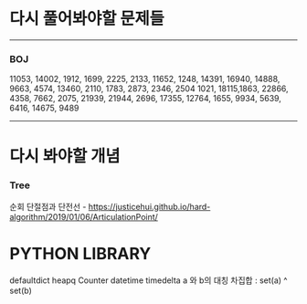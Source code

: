 # 다시 풀어봐야할 문제들
-----
### BOJ
11053, 14002, 1912, 1699, 2225, 2133, 11652, 1248, 14391, 16940, 14888, 9663, 4574, 13460, 2110, 1783, 2873, 2346, 2504
1021, 18115,1863, 22866, 4358, 7662, 2075, 21939, 21944, 2696, 17355, 12764, 1655, 9934, 5639, 6416, 14675, 9489

---

# 다시 봐야할 개념
### Tree
순회
단절점과 단전선 - https://justicehui.github.io/hard-algorithm/2019/01/06/ArticulationPoint/


# PYTHON LIBRARY
defaultdict
heapq
Counter
datetime
timedelta
a 와 b의 대칭 차집합 : set(a) ^ set(b)
